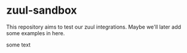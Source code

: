 # zuul-sandbox

This repository aims to test our zuul integrations.
Maybe we'll later add some examples in here.

some text
